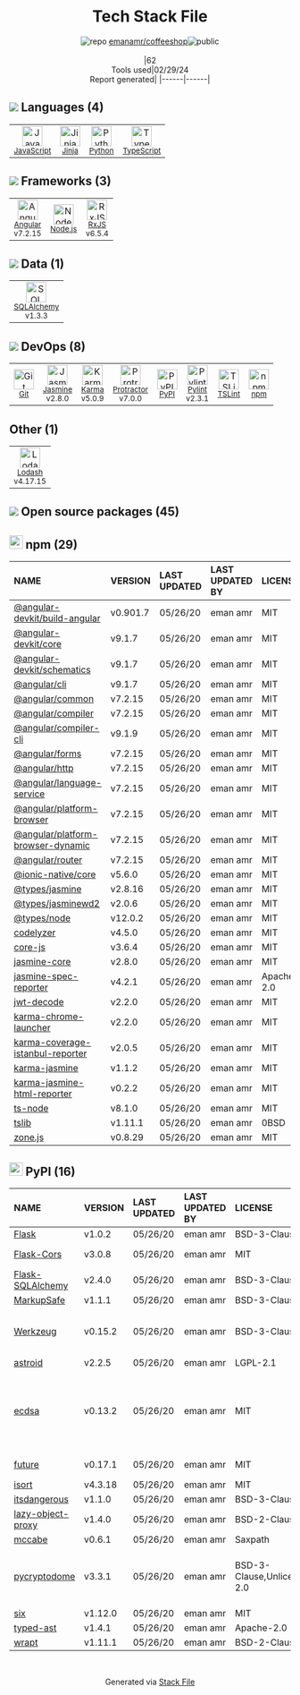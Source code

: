 <!--
&lt;--- Readme.md Snippet without images Start ---&gt;
## Tech Stack
emanamr/coffeeshop is built on the following main stack:

- [JavaScript](https://developer.mozilla.org/en-US/docs/Web/JavaScript) – Languages
- [Jinja](https://palletsprojects.com/p/jinja/) – Templating Languages & Extensions
- [Python](https://www.python.org) – Languages
- [TypeScript](http://www.typescriptlang.org) – Languages
- [Angular](https://angular.io) – Javascript MVC Frameworks
- [Node.js](http://nodejs.org/) – Frameworks (Full Stack)
- [RxJS](http://reactivex.io/rxjs/) – Concurrency Frameworks
- [SQLAlchemy](http://www.sqlalchemy.org/) – Object Relational Mapper (ORM)
- [Jasmine](http://jasmine.github.io/) – Javascript Testing Framework
- [Karma](http://karma-runner.github.io/) – Browser Testing
- [Protractor](http://angular.github.io/protractor) – Javascript Testing Framework
- [Pylint](https://www.pylint.org/) – Code Review
- [TSLint](https://github.com/palantir/tslint) – Code Review
- [Lodash](https://lodash.com) – Javascript Utilities & Libraries

Full tech stack [here](/techstack.md)

&lt;--- Readme.md Snippet without images End ---&gt;

&lt;--- Readme.md Snippet with images Start ---&gt;
## Tech Stack
emanamr/coffeeshop is built on the following main stack:

- <img width='25' height='25' src='https://img.stackshare.io/service/1209/javascript.jpeg' alt='JavaScript'/> [JavaScript](https://developer.mozilla.org/en-US/docs/Web/JavaScript) – Languages
- <img width='25' height='25' src='https://img.stackshare.io/service/2303/New_Project__20_.png' alt='Jinja'/> [Jinja](https://palletsprojects.com/p/jinja/) – Templating Languages & Extensions
- <img width='25' height='25' src='https://img.stackshare.io/service/993/pUBY5pVj.png' alt='Python'/> [Python](https://www.python.org) – Languages
- <img width='25' height='25' src='https://img.stackshare.io/service/1612/bynNY5dJ.jpg' alt='TypeScript'/> [TypeScript](http://www.typescriptlang.org) – Languages
- <img width='25' height='25' src='https://img.stackshare.io/service/3745/cb8U-gL6_400x400.jpg' alt='Angular'/> [Angular](https://angular.io) – Javascript MVC Frameworks
- <img width='25' height='25' src='https://img.stackshare.io/service/1011/n1JRsFeB_400x400.png' alt='Node.js'/> [Node.js](http://nodejs.org/) – Frameworks (Full Stack)
- <img width='25' height='25' src='https://img.stackshare.io/service/1796/984368.png' alt='RxJS'/> [RxJS](http://reactivex.io/rxjs/) – Concurrency Frameworks
- <img width='25' height='25' src='https://img.stackshare.io/service/1839/q5uAkmy7.png' alt='SQLAlchemy'/> [SQLAlchemy](http://www.sqlalchemy.org/) – Object Relational Mapper (ORM)
- <img width='25' height='25' src='https://img.stackshare.io/service/831/7c0b595409af531b9cdeb07f8c513e8b.png' alt='Jasmine'/> [Jasmine](http://jasmine.github.io/) – Javascript Testing Framework
- <img width='25' height='25' src='https://img.stackshare.io/service/1420/TidYGd6a.png' alt='Karma'/> [Karma](http://karma-runner.github.io/) – Browser Testing
- <img width='25' height='25' src='https://img.stackshare.io/service/1754/protractor-logo1.png' alt='Protractor'/> [Protractor](http://angular.github.io/protractor) – Javascript Testing Framework
- <img width='25' height='25' src='https://img.stackshare.io/service/4837/py.jpg' alt='Pylint'/> [Pylint](https://www.pylint.org/) – Code Review
- <img width='25' height='25' src='https://img.stackshare.io/service/5561/303157.png' alt='TSLint'/> [TSLint](https://github.com/palantir/tslint) – Code Review
- <img width='25' height='25' src='https://img.stackshare.io/service/2438/lodash.png' alt='Lodash'/> [Lodash](https://lodash.com) – Javascript Utilities & Libraries

Full tech stack [here](/techstack.md)

&lt;--- Readme.md Snippet with images End ---&gt;
-->
<div align="center">

# Tech Stack File
![](https://img.stackshare.io/repo.svg "repo") [emanamr/coffeeshop](https://github.com/emanamr/coffeeshop)![](https://img.stackshare.io/public_badge.svg "public")
<br/><br/>
|62<br/>Tools used|02/29/24 <br/>Report generated|
|------|------|
</div>

## <img src='https://img.stackshare.io/languages.svg'/> Languages (4)
<table><tr>
  <td align='center'>
  <img width='36' height='36' src='https://img.stackshare.io/service/1209/javascript.jpeg' alt='JavaScript'>
  <br>
  <sub><a href="https://developer.mozilla.org/en-US/docs/Web/JavaScript">JavaScript</a></sub>
  <br>
  <sub></sub>
</td>

<td align='center'>
  <img width='36' height='36' src='https://img.stackshare.io/service/2303/New_Project__20_.png' alt='Jinja'>
  <br>
  <sub><a href="https://palletsprojects.com/p/jinja/">Jinja</a></sub>
  <br>
  <sub></sub>
</td>

<td align='center'>
  <img width='36' height='36' src='https://img.stackshare.io/service/993/pUBY5pVj.png' alt='Python'>
  <br>
  <sub><a href="https://www.python.org">Python</a></sub>
  <br>
  <sub></sub>
</td>

<td align='center'>
  <img width='36' height='36' src='https://img.stackshare.io/service/1612/bynNY5dJ.jpg' alt='TypeScript'>
  <br>
  <sub><a href="http://www.typescriptlang.org">TypeScript</a></sub>
  <br>
  <sub></sub>
</td>

</tr>
</table>

## <img src='https://img.stackshare.io/frameworks.svg'/> Frameworks (3)
<table><tr>
  <td align='center'>
  <img width='36' height='36' src='https://img.stackshare.io/service/3745/cb8U-gL6_400x400.jpg' alt='Angular'>
  <br>
  <sub><a href="https://angular.io">Angular</a></sub>
  <br>
  <sub>v7.2.15</sub>
</td>

<td align='center'>
  <img width='36' height='36' src='https://img.stackshare.io/service/1011/n1JRsFeB_400x400.png' alt='Node.js'>
  <br>
  <sub><a href="http://nodejs.org/">Node.js</a></sub>
  <br>
  <sub></sub>
</td>

<td align='center'>
  <img width='36' height='36' src='https://img.stackshare.io/service/1796/984368.png' alt='RxJS'>
  <br>
  <sub><a href="http://reactivex.io/rxjs/">RxJS</a></sub>
  <br>
  <sub>v6.5.4</sub>
</td>

</tr>
</table>

## <img src='https://img.stackshare.io/databases.svg'/> Data (1)
<table><tr>
  <td align='center'>
  <img width='36' height='36' src='https://img.stackshare.io/service/1839/q5uAkmy7.png' alt='SQLAlchemy'>
  <br>
  <sub><a href="http://www.sqlalchemy.org/">SQLAlchemy</a></sub>
  <br>
  <sub>v1.3.3</sub>
</td>

</tr>
</table>

## <img src='https://img.stackshare.io/devops.svg'/> DevOps (8)
<table><tr>
  <td align='center'>
  <img width='36' height='36' src='https://img.stackshare.io/service/1046/git.png' alt='Git'>
  <br>
  <sub><a href="http://git-scm.com/">Git</a></sub>
  <br>
  <sub></sub>
</td>

<td align='center'>
  <img width='36' height='36' src='https://img.stackshare.io/service/831/7c0b595409af531b9cdeb07f8c513e8b.png' alt='Jasmine'>
  <br>
  <sub><a href="http://jasmine.github.io/">Jasmine</a></sub>
  <br>
  <sub>v2.8.0</sub>
</td>

<td align='center'>
  <img width='36' height='36' src='https://img.stackshare.io/service/1420/TidYGd6a.png' alt='Karma'>
  <br>
  <sub><a href="http://karma-runner.github.io/">Karma</a></sub>
  <br>
  <sub>v5.0.9</sub>
</td>

<td align='center'>
  <img width='36' height='36' src='https://img.stackshare.io/service/1754/protractor-logo1.png' alt='Protractor'>
  <br>
  <sub><a href="http://angular.github.io/protractor">Protractor</a></sub>
  <br>
  <sub>v7.0.0</sub>
</td>

<td align='center'>
  <img width='36' height='36' src='https://img.stackshare.io/service/12572/-RIWgodF_400x400.jpg' alt='PyPI'>
  <br>
  <sub><a href="https://pypi.org/">PyPI</a></sub>
  <br>
  <sub></sub>
</td>

<td align='center'>
  <img width='36' height='36' src='https://img.stackshare.io/service/4837/py.jpg' alt='Pylint'>
  <br>
  <sub><a href="https://www.pylint.org/">Pylint</a></sub>
  <br>
  <sub>v2.3.1</sub>
</td>

<td align='center'>
  <img width='36' height='36' src='https://img.stackshare.io/service/5561/303157.png' alt='TSLint'>
  <br>
  <sub><a href="https://github.com/palantir/tslint">TSLint</a></sub>
  <br>
  <sub></sub>
</td>

<td align='center'>
  <img width='36' height='36' src='https://img.stackshare.io/service/1120/lejvzrnlpb308aftn31u.png' alt='npm'>
  <br>
  <sub><a href="https://www.npmjs.com/">npm</a></sub>
  <br>
  <sub></sub>
</td>

</tr>
</table>

## Other (1)
<table><tr>
  <td align='center'>
  <img width='36' height='36' src='https://img.stackshare.io/service/2438/lodash.png' alt='Lodash'>
  <br>
  <sub><a href="https://lodash.com">Lodash</a></sub>
  <br>
  <sub>v4.17.15</sub>
</td>

</tr>
</table>


## <img src='https://img.stackshare.io/group.svg' /> Open source packages (45)</h2>

## <img width='24' height='24' src='https://img.stackshare.io/service/1120/lejvzrnlpb308aftn31u.png'/> npm (29)

|NAME|VERSION|LAST UPDATED|LAST UPDATED BY|LICENSE|VULNERABILITIES|
|:------|:------|:------|:------|:------|:------|
|[@angular-devkit/build-angular](https://www.npmjs.com/@angular-devkit/build-angular)|v0.901.7|05/26/20|eman amr |MIT|N/A|
|[@angular-devkit/core](https://www.npmjs.com/@angular-devkit/core)|v9.1.7|05/26/20|eman amr |MIT|N/A|
|[@angular-devkit/schematics](https://www.npmjs.com/@angular-devkit/schematics)|v9.1.7|05/26/20|eman amr |MIT|N/A|
|[@angular/cli](https://www.npmjs.com/@angular/cli)|v9.1.7|05/26/20|eman amr |MIT|N/A|
|[@angular/common](https://www.npmjs.com/@angular/common)|v7.2.15|05/26/20|eman amr |MIT|N/A|
|[@angular/compiler](https://www.npmjs.com/@angular/compiler)|v7.2.15|05/26/20|eman amr |MIT|N/A|
|[@angular/compiler-cli](https://www.npmjs.com/@angular/compiler-cli)|v9.1.9|05/26/20|eman amr |MIT|N/A|
|[@angular/forms](https://www.npmjs.com/@angular/forms)|v7.2.15|05/26/20|eman amr |MIT|N/A|
|[@angular/http](https://www.npmjs.com/@angular/http)|v7.2.15|05/26/20|eman amr |MIT|N/A|
|[@angular/language-service](https://www.npmjs.com/@angular/language-service)|v7.2.15|05/26/20|eman amr |MIT|N/A|
|[@angular/platform-browser](https://www.npmjs.com/@angular/platform-browser)|v7.2.15|05/26/20|eman amr |MIT|N/A|
|[@angular/platform-browser-dynamic](https://www.npmjs.com/@angular/platform-browser-dynamic)|v7.2.15|05/26/20|eman amr |MIT|N/A|
|[@angular/router](https://www.npmjs.com/@angular/router)|v7.2.15|05/26/20|eman amr |MIT|N/A|
|[@ionic-native/core](https://www.npmjs.com/@ionic-native/core)|v5.6.0|05/26/20|eman amr |MIT|N/A|
|[@types/jasmine](https://www.npmjs.com/@types/jasmine)|v2.8.16|05/26/20|eman amr |MIT|N/A|
|[@types/jasminewd2](https://www.npmjs.com/@types/jasminewd2)|v2.0.6|05/26/20|eman amr |MIT|N/A|
|[@types/node](https://www.npmjs.com/@types/node)|v12.0.2|05/26/20|eman amr |MIT|N/A|
|[codelyzer](https://www.npmjs.com/codelyzer)|v4.5.0|05/26/20|eman amr |MIT|N/A|
|[core-js](https://www.npmjs.com/core-js)|v3.6.4|05/26/20|eman amr |MIT|N/A|
|[jasmine-core](https://www.npmjs.com/jasmine-core)|v2.8.0|05/26/20|eman amr |MIT|N/A|
|[jasmine-spec-reporter](https://www.npmjs.com/jasmine-spec-reporter)|v4.2.1|05/26/20|eman amr |Apache-2.0|N/A|
|[jwt-decode](https://www.npmjs.com/jwt-decode)|v2.2.0|05/26/20|eman amr |MIT|N/A|
|[karma-chrome-launcher](https://www.npmjs.com/karma-chrome-launcher)|v2.2.0|05/26/20|eman amr |MIT|N/A|
|[karma-coverage-istanbul-reporter](https://www.npmjs.com/karma-coverage-istanbul-reporter)|v2.0.5|05/26/20|eman amr |MIT|N/A|
|[karma-jasmine](https://www.npmjs.com/karma-jasmine)|v1.1.2|05/26/20|eman amr |MIT|N/A|
|[karma-jasmine-html-reporter](https://www.npmjs.com/karma-jasmine-html-reporter)|v0.2.2|05/26/20|eman amr |MIT|N/A|
|[ts-node](https://www.npmjs.com/ts-node)|v8.1.0|05/26/20|eman amr |MIT|N/A|
|[tslib](https://www.npmjs.com/tslib)|v1.11.1|05/26/20|eman amr |0BSD|N/A|
|[zone.js](https://www.npmjs.com/zone.js)|v0.8.29|05/26/20|eman amr |MIT|N/A|


## <img width='24' height='24' src='https://img.stackshare.io/service/12572/-RIWgodF_400x400.jpg'/> PyPI (16)

|NAME|VERSION|LAST UPDATED|LAST UPDATED BY|LICENSE|VULNERABILITIES|
|:------|:------|:------|:------|:------|:------|
|[Flask](https://pypi.org/project/Flask)|v1.0.2|05/26/20|eman amr |BSD-3-Clause|N/A|
|[Flask-Cors](https://pypi.org/project/Flask-Cors)|v3.0.8|05/26/20|eman amr |MIT|[CVE-2020-25032](https://github.com/advisories/GHSA-xc3p-ff3m-f46v) (High)|
|[Flask-SQLAlchemy](https://pypi.org/project/Flask-SQLAlchemy)|v2.4.0|05/26/20|eman amr |BSD-3-Clause|N/A|
|[MarkupSafe](https://pypi.org/project/MarkupSafe)|v1.1.1|05/26/20|eman amr |BSD-3-Clause|N/A|
|[Werkzeug](https://pypi.org/project/Werkzeug)|v0.15.2|05/26/20|eman amr |BSD-3-Clause|[CVE-2023-25577](https://github.com/advisories/GHSA-xg9f-g7g7-2323) (High)<br/>[CVE-2023-23934](https://github.com/advisories/GHSA-px8h-6qxv-m22q) (Low)|
|[astroid](https://pypi.org/project/astroid)|v2.2.5|05/26/20|eman amr |LGPL-2.1|N/A|
|[ecdsa](https://pypi.org/project/ecdsa)|v0.13.2|05/26/20|eman amr |MIT|[CVE-2019-14859](https://github.com/advisories/GHSA-8qxj-f9rh-9fg2) (Critical)<br/>[CVE-2024-23342](https://github.com/advisories/GHSA-wj6h-64fc-37mp) (High)<br/>[CVE-2019-14853](https://github.com/advisories/GHSA-pwfw-mgfj-7g3g) (High)<br/>[](https://github.com/advisories/GHSA-2mrj-435v-c2cr) (Moderate)|
|[future](https://pypi.org/project/future)|v0.17.1|05/26/20|eman amr |MIT|[CVE-2022-40899](https://github.com/advisories/GHSA-v3c5-jqr6-7qm8) (High)|
|[isort](https://pypi.org/project/isort)|v4.3.18|05/26/20|eman amr |MIT|N/A|
|[itsdangerous](https://pypi.org/project/itsdangerous)|v1.1.0|05/26/20|eman amr |BSD-3-Clause|N/A|
|[lazy-object-proxy](https://pypi.org/project/lazy-object-proxy)|v1.4.0|05/26/20|eman amr |BSD-2-Clause|N/A|
|[mccabe](https://pypi.org/project/mccabe)|v0.6.1|05/26/20|eman amr |Saxpath|N/A|
|[pycryptodome](https://pypi.org/project/pycryptodome)|v3.3.1|05/26/20|eman amr |BSD-3-Clause,Unlicense,Apache-2.0|[CVE-2018-15560](https://github.com/advisories/GHSA-hgg3-g7gr-66r7) (High)<br/>[CVE-2023-52323](https://github.com/advisories/GHSA-j225-cvw7-qrx7) (Moderate)|
|[six](https://pypi.org/project/six)|v1.12.0|05/26/20|eman amr |MIT|N/A|
|[typed-ast](https://pypi.org/project/typed-ast)|v1.4.1|05/26/20|eman amr |Apache-2.0|N/A|
|[wrapt](https://pypi.org/project/wrapt)|v1.11.1|05/26/20|eman amr |BSD-2-Clause|N/A|

<br/>
<div align='center'>

Generated via [Stack File](https://github.com/marketplace/stack-file)
